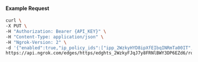 <!-- Code generated for API Clients. DO NOT EDIT. -->

#### Example Request

```bash
curl \
-X PUT \
-H "Authorization: Bearer {API_KEY}" \
-H "Content-Type: application/json" \
-H "Ngrok-Version: 2" \
-d '{"enabled":true,"ip_policy_ids":["ipp_2WzkyHYD8ipXfEIbqINRmTa00IT","ipp_2WzkyJPW0xbRR5yYA3Rer3JAVVg"]}' \
https://api.ngrok.com/edges/https/edghts_2WzkyFJqJ7y8FRNlBWY3DP6EZd6/routes/edghtsrt_2WzkyJoyCJfY3PAqjl0plGukooY/ip_restriction
```
